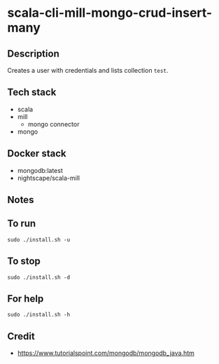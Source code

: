 # scala-cli-mill-mongo-crud-insert-many

## Description
Creates a user with credentials
and lists collection `test`.

## Tech stack
- scala
- mill
  - mongo connector
- mongo

## Docker stack
- mongodb:latest
- nightscape/scala-mill

## Notes


## To run
`sudo ./install.sh -u`

## To stop
`sudo ./install.sh -d`

## For help
`sudo ./install.sh -h`

## Credit
- https://www.tutorialspoint.com/mongodb/mongodb_java.htm
